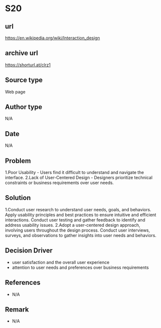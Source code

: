 # S20

## url
https://en.wikipedia.org/wiki/Interaction_design

## archive url
https://shorturl.at/clrz1

## Source type
Web page

## Author type
N/A

## Date
N/A

## Problem
1.Poor Usability - Users find it difficult to understand and navigate the interface.
2.Lack of User-Centered Design - Designers prioritize technical constraints or business requirements over user needs.


## Solution 
1.Conduct user research to understand user needs, goals, and behaviors.
Apply usability principles and best practices to ensure intuitive and efficient interactions.
Conduct user testing and gather feedback to identify and address usability issues.
2.Adopt a user-centered design approach, involving users throughout the design process.
Conduct user interviews, surveys, and observations to gather insights into user needs and behaviors.

## Decision Driver
- user satisfaction and the overall user experience
- attention to user needs and preferences over business requirements

## References 
- N/A   

## Remark
- N/A
